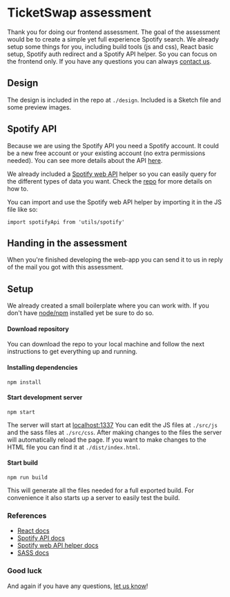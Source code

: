 # TicketSwap assessment
Thank you for doing our frontend assessment. The goal of the assessment would be to create a simple yet full experience Spotify search. We already setup some things for you, including build tools (js and css), React basic setup, Spotify auth redirect and a Spotify API helper. So you can focus on the frontend only. If you have any questions you can always [contact us](mailto:rob@ticketswap.com).

## Design
The design is included in the repo at `./design`. Included is a Sketch file and some preview images.

## Spotify API
Because we are using the Spotify API you need a Spotify account. It could be a new free account or your existing account (no extra permissions needed). You can see more details about the API [here](https://developer.spotify.com/web-api/).

We already included a [Spotify web API](https://github.com/JMPerez/spotify-web-api-js) helper so you can easily query for the different types of data you want. Check the [repo](https://github.com/JMPerez/spotify-web-api-js) for more details on how to.

You can import and use the Spotify web API helper by importing it in the JS file like so:
```
import spotifyApi from 'utils/spotify'
```

## Handing in the assessment
When you're finished developing the web-app you can send it to us in reply of the mail you got with this assessment.

## Setup
We already created a small boilerplate where you can work with. If you don't have [node/npm](https://nodejs.org/en/) installed yet be sure to do so.

#### Download repository
You can download the repo to your local machine and follow the next instructions to get everything up and running.

#### Installing dependencies
```
npm install
```

#### Start development server
```
npm start
```
The server will start at [localhost:1337](http://localhost:1337)
You can edit the JS files at `./src/js` and the sass files at `./src/css`. After making changes to the files the server will automatically reload the page. If you want to make changes to the HTML file you can find it at `./dist/index.html`.

#### Start build
```
npm run build
```
This will generate all the files needed for a full exported build. For convenience it also starts up a server to easily test the build.

### References
- [React docs](https://reactjs.org/docs/hello-world.html)
- [Spotify API docs](https://developer.spotify.com/web-api/)
- [Spotify web API helper docs](https://github.com/JMPerez/spotify-web-api-js)
- [SASS docs](http://sass-lang.com/documentation/file.SASS_REFERENCE.html)

### Good luck
And again if you have any questions, [let us know](mailto:rob@ticketswap.com)!
